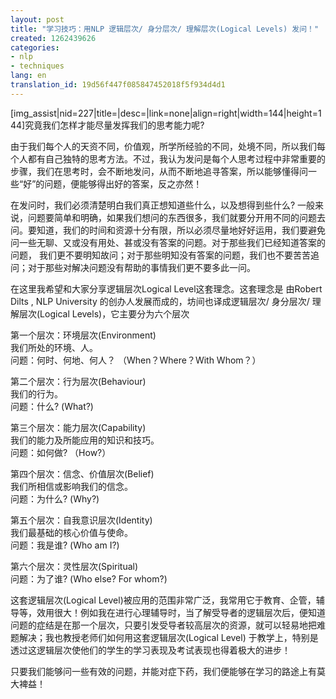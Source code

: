 ```yaml
---
layout: post
title: "学习技巧：用NLP 逻辑层次/ 身分层次/ 理解层次(Logical Levels) 发问！"
created: 1262439626
categories:
- nlp
- techniques
lang: en
translation_id: 19d56f447f085847452018f5f934d4d1
---
```

<!--break-->
<p>[img_assist|nid=227|title=|desc=|link=none|align=right|width=144|height=144]究竟我们怎样才能尽量发挥我们的思考能力呢? </p>

<p>由于我们每个人的天资不同，价值观，所学所经验的不同，处境不同，所以我们每个人都有自己独特的思考方法。不过，我认为发问是每个人思考过程中非常重要的步骤，我们在思考时，会不断地发问，从而不断地追寻答案，所以能够懂得问一些“好”的问题，便能够得出好的答案，反之亦然！ </p>

<p>在发问时，我们必须清楚明白我们真正想知道些什么，以及想得到些什么? 一般来说，问题要简单和明确，如果我们想问的东西很多，我们就要分开用不同的问题去问。要知道，我们的时间和资源十分有限，所以必须尽量地好好运用，我们要避免问一些无聊、又或没有用处、甚或没有答案的问题。对于那些我们已经知道答案的问题， 我们更不要明知故问；对于那些明知没有答案的问题，我们也不要苦苦追问；对于那些对解决问题没有帮助的事情我们更不要多此一问。 </p>

<p>在这里我希望和大家分享逻辑层次Logical Level这套理念。这套理念是 由Robert
Dilts , NLP University 的创办人发展而成的，坊间也译成逻辑层次/ 身分层次/ 理
解层次(Logical Levels)，它主要分为六个层次</p>

<p>第一个层次：环境层次(Environment) <br/>
我们所处的环境、人。 <br/>
问题：何时、何地、何人？ （When？Where？With Whom？）</p>

<p>第二个层次：行为层次(Behaviour) <br/>
我们的行为。 <br/>
问题：什么? (What?)</p>

<p>第三个层次：能力层次(Capability)<br/>
我们的能力及所能应用的知识和技巧。 <br/>
问题：如何做? （How?）</p>

<p>第四个层次：信念、价值层次(Belief) <br/>
我们所相信或影响我们的信念。 <br/>
问题：为什么? (Why?)</p>

<p>第五个层次：自我意识层次(Identity) <br/>
我们最基础的核心价值与使命。 <br/>
问题：我是谁? (Who am I?)</p>

<p>第六个层次：灵性层次(Spiritual) <br/>
问题：为了谁? (Who else? For whom?)</p>

<p>这套逻辑层次(Logical Level)被应用的范围非常广泛，我常用它于教育、企管，辅导等，效用很大！例如我在进行心理辅导时，当了解受导者的逻辑层次后，便知道问题的症结是在那一个层次，只要引发受导者较高层次的资源，就可以轻易地把难题解决；我也教授老师们如何用这套逻辑层次(Logical Level) 于教学上，特别是透过这逻辑层次使他们的学生的学习表现及考试表现也得着极大的进步！ </p>

<p>只要我们能够问一些有效的问题，并能对症下药，我们便能够在学习的路途上有莫大裨益！ </p>
